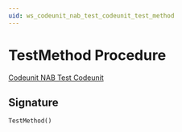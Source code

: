```yaml
---
uid: ws_codeunit_nab_test_codeunit_test_method
---
```

# <a name="test_method"></a>TestMethod Procedure

[Codeunit NAB Test Codeunit](index.md)

## <a name="signature"></a>Signature

```al
TestMethod()
```
